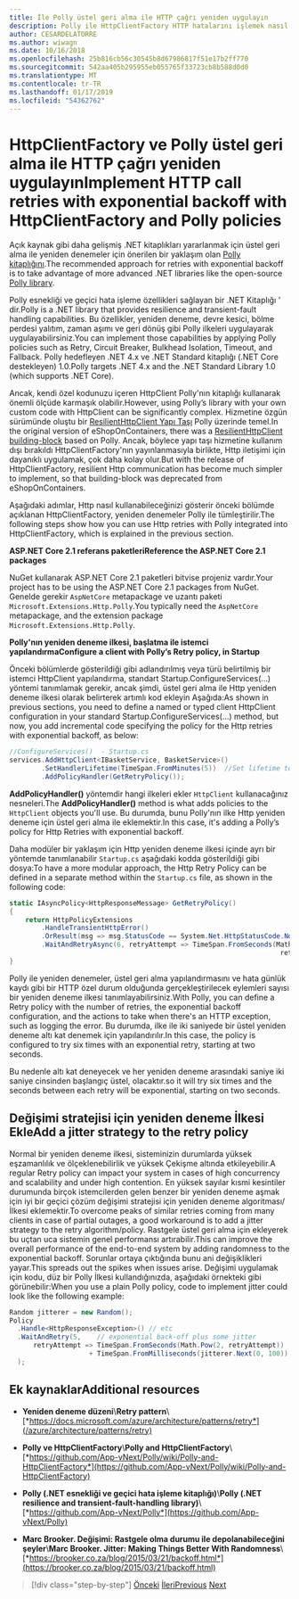 ```yaml
---
title: İle Polly üstel geri alma ile HTTP çağrı yeniden uygulayın
description: Polly ile HttpClientFactory HTTP hatalarını işlemek nasıl öğrenin.
author: CESARDELATORRE
ms.author: wiwagn
ms.date: 10/16/2018
ms.openlocfilehash: 25b816cb56c30545b8d67986817f51e17b2ff770
ms.sourcegitcommit: 542aa405b295955eb055765f33723cb8b588d0d0
ms.translationtype: MT
ms.contentlocale: tr-TR
ms.lasthandoff: 01/17/2019
ms.locfileid: "54362762"
---
```

# <a name="implement-http-call-retries-with-exponential-backoff-with-httpclientfactory-and-polly-policies"></a><span data-ttu-id="0f93f-103">HttpClientFactory ve Polly üstel geri alma ile HTTP çağrı yeniden uygulayın</span><span class="sxs-lookup"><span data-stu-id="0f93f-103">Implement HTTP call retries with exponential backoff with HttpClientFactory and Polly policies</span></span>

<span data-ttu-id="0f93f-104">Açık kaynak gibi daha gelişmiş .NET kitaplıkları yararlanmak için üstel geri alma ile yeniden denemeler için önerilen bir yaklaşım olan [Polly kitaplığını](https://github.com/App-vNext/Polly).</span><span class="sxs-lookup"><span data-stu-id="0f93f-104">The recommended approach for retries with exponential backoff is to take advantage of more advanced .NET libraries like the open-source [Polly library](https://github.com/App-vNext/Polly).</span></span>

<span data-ttu-id="0f93f-105">Polly esnekliği ve geçici hata işleme özellikleri sağlayan bir .NET Kitaplığı ' dir.</span><span class="sxs-lookup"><span data-stu-id="0f93f-105">Polly is a .NET library that provides resilience and transient-fault handling capabilities.</span></span> <span data-ttu-id="0f93f-106">Bu özellikler, yeniden deneme, devre kesici, bölme perdesi yalıtım, zaman aşımı ve geri dönüş gibi Polly ilkeleri uygulayarak uygulayabilirsiniz.</span><span class="sxs-lookup"><span data-stu-id="0f93f-106">You can implement those capabilities by applying Polly policies such as Retry, Circuit Breaker, Bulkhead Isolation, Timeout, and Fallback.</span></span> <span data-ttu-id="0f93f-107">Polly hedefleyen .NET 4.x ve .NET Standard kitaplığı (.NET Core destekleyen) 1.0.</span><span class="sxs-lookup"><span data-stu-id="0f93f-107">Polly targets .NET 4.x and the .NET Standard Library 1.0 (which supports .NET Core).</span></span>

<span data-ttu-id="0f93f-108">Ancak, kendi özel kodunuzu içeren HttpClient Polly'nın kitaplığı kullanarak önemli ölçüde karmaşık olabilir.</span><span class="sxs-lookup"><span data-stu-id="0f93f-108">However, using Polly’s library with your own custom code with HttpClient can be significantly complex.</span></span> <span data-ttu-id="0f93f-109">Hizmetine özgün sürümünde oluştu bir [ResilientHttpClient Yapı Taşı](https://github.com/dotnet-architecture/eShopOnContainers/blob/master/src/BuildingBlocks/Resilience/Resilience.Http/ResilientHttpClient.cs) Polly üzerinde temel.</span><span class="sxs-lookup"><span data-stu-id="0f93f-109">In the original version of eShopOnContainers, there was a [ResilientHttpClient building-block](https://github.com/dotnet-architecture/eShopOnContainers/blob/master/src/BuildingBlocks/Resilience/Resilience.Http/ResilientHttpClient.cs) based on Polly.</span></span> <span data-ttu-id="0f93f-110">Ancak, böylece yapı taşı hizmetine kullanım dışı bırakıldı HttpClientFactory'nın yayınlanmasıyla birlikte, Http iletişimi için dayanıklı uygulamak, çok daha kolay olur.</span><span class="sxs-lookup"><span data-stu-id="0f93f-110">But with the release of HttpClientFactory, resilient Http communication has become much simpler to implement, so that building-block was deprecated from eShopOnContainers.</span></span> 

<span data-ttu-id="0f93f-111">Aşağıdaki adımlar, Http nasıl kullanabileceğinizi gösterir önceki bölümde açıklanan HttpClientFactory, yeniden denemeler Polly ile tümleştirilir.</span><span class="sxs-lookup"><span data-stu-id="0f93f-111">The following steps show how you can use Http retries with Polly integrated into HttpClientFactory, which is explained in the previous section.</span></span>

<span data-ttu-id="0f93f-112">**ASP.NET Core 2.1 referans paketleri**</span><span class="sxs-lookup"><span data-stu-id="0f93f-112">**Reference the ASP.NET Core 2.1 packages**</span></span>

<span data-ttu-id="0f93f-113">NuGet kullanarak ASP.NET Core 2.1 paketleri bitvise projeniz vardır.</span><span class="sxs-lookup"><span data-stu-id="0f93f-113">Your project has to be using the ASP.NET Core 2.1 packages from NuGet.</span></span> <span data-ttu-id="0f93f-114">Genelde gerekir `AspNetCore` metapackage ve uzantı paketi `Microsoft.Extensions.Http.Polly`.</span><span class="sxs-lookup"><span data-stu-id="0f93f-114">You typically need the `AspNetCore` metapackage, and the extension package `Microsoft.Extensions.Http.Polly`.</span></span>

<span data-ttu-id="0f93f-115">**Polly'nın yeniden deneme ilkesi, başlatma ile istemci yapılandırma**</span><span class="sxs-lookup"><span data-stu-id="0f93f-115">**Configure a client with Polly’s Retry policy, in Startup**</span></span>

<span data-ttu-id="0f93f-116">Önceki bölümlerde gösterildiği gibi adlandırılmış veya türü belirtilmiş bir istemci HttpClient yapılandırma, standart Startup.ConfigureServices(...) yöntemi tanımlamak gerekir, ancak şimdi, üstel geri alma ile Http yeniden deneme ilkesi olarak belirterek artımlı kod ekleyin Aşağıda:</span><span class="sxs-lookup"><span data-stu-id="0f93f-116">As shown in previous sections, you need to define a named or typed client HttpClient configuration in your standard Startup.ConfigureServices(...) method, but now, you add incremental code specifying the policy for the Http retries with exponential backoff, as below:</span></span>

```csharp
//ConfigureServices()  - Startup.cs
services.AddHttpClient<IBasketService, BasketService>()
        .SetHandlerLifetime(TimeSpan.FromMinutes(5))  //Set lifetime to five minutes
        .AddPolicyHandler(GetRetryPolicy());
```

<span data-ttu-id="0f93f-117">**AddPolicyHandler()** yöntemdir hangi ilkeleri ekler `HttpClient` kullanacağınız nesneleri.</span><span class="sxs-lookup"><span data-stu-id="0f93f-117">The **AddPolicyHandler()** method is what adds policies to the `HttpClient` objects you'll use.</span></span> <span data-ttu-id="0f93f-118">Bu durumda, bunu Polly'nın ilke Http yeniden deneme için üstel geri alma ile eklemektir.</span><span class="sxs-lookup"><span data-stu-id="0f93f-118">In this case, it's adding a Polly’s policy for Http Retries with exponential backoff.</span></span>

<span data-ttu-id="0f93f-119">Daha modüler bir yaklaşım için Http yeniden deneme ilkesi içinde ayrı bir yöntemde tanımlanabilir `Startup.cs` aşağıdaki kodda gösterildiği gibi dosya:</span><span class="sxs-lookup"><span data-stu-id="0f93f-119">To have a more modular approach, the Http Retry Policy can be defined in a separate method within the `Startup.cs` file, as shown in the following code:</span></span>

```csharp
static IAsyncPolicy<HttpResponseMessage> GetRetryPolicy()
{
    return HttpPolicyExtensions
        .HandleTransientHttpError()
        .OrResult(msg => msg.StatusCode == System.Net.HttpStatusCode.NotFound)
        .WaitAndRetryAsync(6, retryAttempt => TimeSpan.FromSeconds(Math.Pow(2,
                                                                    retryAttempt)));
}
```

<span data-ttu-id="0f93f-120">Polly ile yeniden denemeler, üstel geri alma yapılandırmasını ve hata günlük kaydı gibi bir HTTP özel durum olduğunda gerçekleştirilecek eylemleri sayısı bir yeniden deneme ilkesi tanımlayabilirsiniz.</span><span class="sxs-lookup"><span data-stu-id="0f93f-120">With Polly, you can define a Retry policy with the number of retries, the exponential backoff configuration, and the actions to take when there's an HTTP exception, such as logging the error.</span></span> <span data-ttu-id="0f93f-121">Bu durumda, ilke ile iki saniyede bir üstel yeniden deneme altı kat denemek için yapılandırılır.</span><span class="sxs-lookup"><span data-stu-id="0f93f-121">In this case, the policy is configured to try six times with an exponential retry, starting at two seconds.</span></span> 

<span data-ttu-id="0f93f-122">Bu nedenle altı kat deneyecek ve her yeniden deneme arasındaki saniye iki saniye cinsinden başlangıç üstel, olacaktır.</span><span class="sxs-lookup"><span data-stu-id="0f93f-122">so it will try six times and the seconds between each retry will be exponential, starting on two seconds.</span></span>

## <a name="add-a-jitter-strategy-to-the-retry-policy"></a><span data-ttu-id="0f93f-123">Değişimi stratejisi için yeniden deneme İlkesi Ekle</span><span class="sxs-lookup"><span data-stu-id="0f93f-123">Add a jitter strategy to the retry policy</span></span>

<span data-ttu-id="0f93f-124">Normal bir yeniden deneme ilkesi, sisteminizin durumlarda yüksek eşzamanlılık ve ölçeklenebilirlik ve yüksek Çekişme altında etkileyebilir.</span><span class="sxs-lookup"><span data-stu-id="0f93f-124">A regular Retry policy can impact your system in cases of high concurrency and scalability and under high contention.</span></span> <span data-ttu-id="0f93f-125">En yüksek sayılar kısmi kesintiler durumunda birçok istemcilerden gelen benzer bir yeniden deneme aşmak için iyi bir geçici çözüm değişimi stratejisi için yeniden deneme algoritması/İlkesi eklemektir.</span><span class="sxs-lookup"><span data-stu-id="0f93f-125">To overcome peaks of similar retries coming from many clients in case of partial outages, a good workaround is to add a jitter strategy to the retry algorithm/policy.</span></span> <span data-ttu-id="0f93f-126">Rastgele üstel geri alma için ekleyerek bu uçtan uca sistemin genel performansı artırabilir.</span><span class="sxs-lookup"><span data-stu-id="0f93f-126">This can improve the overall performance of the end-to-end system by adding randomness to the exponential backoff.</span></span> <span data-ttu-id="0f93f-127">Sorunlar ortaya çıktığında bunu ani değişiklikleri yayar.</span><span class="sxs-lookup"><span data-stu-id="0f93f-127">This spreads out the spikes when issues arise.</span></span> <span data-ttu-id="0f93f-128">Değişimi uygulamak için kodu, düz bir Polly İlkesi kullandığınızda, aşağıdaki örnekteki gibi görünebilir:</span><span class="sxs-lookup"><span data-stu-id="0f93f-128">When you use a plain Polly policy, code to implement jitter could look like the following example:</span></span>

```csharp
Random jitterer = new Random(); 
Policy
  .Handle<HttpResponseException>() // etc
  .WaitAndRetry(5,    // exponential back-off plus some jitter
      retryAttempt => TimeSpan.FromSeconds(Math.Pow(2, retryAttempt))  
                    + TimeSpan.FromMilliseconds(jitterer.Next(0, 100)) 
  );
```

## <a name="additional-resources"></a><span data-ttu-id="0f93f-129">Ek kaynaklar</span><span class="sxs-lookup"><span data-stu-id="0f93f-129">Additional resources</span></span>

- <span data-ttu-id="0f93f-130">**Yeniden deneme düzeni**\\</span><span class="sxs-lookup"><span data-stu-id="0f93f-130">**Retry pattern**\\</span></span>
  [*https://docs.microsoft.com/azure/architecture/patterns/retry*](/azure/architecture/patterns/retry)

- <span data-ttu-id="0f93f-131">**Polly ve HttpClientFactory**\\</span><span class="sxs-lookup"><span data-stu-id="0f93f-131">**Polly and HttpClientFactory**\\</span></span>
  [*https://github.com/App-vNext/Polly/wiki/Polly-and-HttpClientFactory*](https://github.com/App-vNext/Polly/wiki/Polly-and-HttpClientFactory)

- <span data-ttu-id="0f93f-132">**Polly (.NET esnekliği ve geçici hata işleme kitaplığı)**\\</span><span class="sxs-lookup"><span data-stu-id="0f93f-132">**Polly (.NET resilience and transient-fault-handling library)**\\</span></span>
  [*https://github.com/App-vNext/Polly*](https://github.com/App-vNext/Polly)

- <span data-ttu-id="0f93f-133">**Marc Brooker. Değişimi: Rastgele olma durumu ile depolanabileceğini şeyler**\\</span><span class="sxs-lookup"><span data-stu-id="0f93f-133">**Marc Brooker. Jitter: Making Things Better With Randomness**\\</span></span>
  [*https://brooker.co.za/blog/2015/03/21/backoff.html*](https://brooker.co.za/blog/2015/03/21/backoff.html)

>[!div class="step-by-step"]
><span data-ttu-id="0f93f-134">[Önceki](explore-custom-http-call-retries-exponential-backoff.md)
>[İleri](implement-circuit-breaker-pattern.md)</span><span class="sxs-lookup"><span data-stu-id="0f93f-134">[Previous](explore-custom-http-call-retries-exponential-backoff.md)
[Next](implement-circuit-breaker-pattern.md)</span></span>